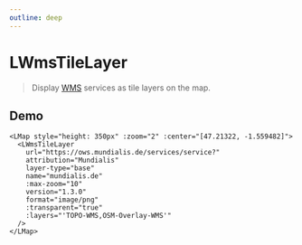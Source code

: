 ```yaml
---
outline: deep
---
```


# LWmsTileLayer

> Display [WMS](https://en.wikipedia.org/wiki/Web_Map_Service) services as tile layers on the map.

## Demo

<script setup>
import "leaflet/dist/leaflet.css";
import { LMap, LWmsTileLayer } from '../../src/lib.ts';
</script>

<LMap style="height: 350px" :zoom="2" :center="[47.21322, -1.559482]">
  <LWmsTileLayer
    url="https://ows.mundialis.de/services/service?"
    attribution="Mundialis"
    layer-type="base"
    name="mundialis.de"
    :max-zoom="10"
    version="1.3.0"
    format="image/png"
    :transparent="true"
    :layers="'TOPO-WMS,OSM-Overlay-WMS'"
  />
</LMap>

```vue
<LMap style="height: 350px" :zoom="2" :center="[47.21322, -1.559482]">
  <LWmsTileLayer
    url="https://ows.mundialis.de/services/service?"
    attribution="Mundialis"
    layer-type="base"
    name="mundialis.de"
    :max-zoom="10"
    version="1.3.0"
    format="image/png"
    :transparent="true"
    :layers="'TOPO-WMS,OSM-Overlay-WMS'"
  />
</LMap>
```

<!--@include: ../gen/components/LWmsTileLayer.md-->
